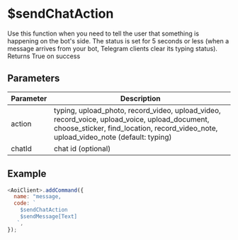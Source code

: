 # $sendChatAction

Use this function when you need to tell the user that something is happening on the bot's side. The status is set for 5 seconds or less (when a message arrives from your bot, Telegram clients clear its typing status). Returns True on success

## Parameters

| Parameter | Description                                                                                                                                                                          |
| --------- | ------------------------------------------------------------------------------------------------------------------------------------------------------------------------------------ |
| action    | typing, upload_photo, record_video, upload_video, record_voice, upload_voice, upload_document, choose_sticker, find_location, record_video_note, upload_video_note (default: typing) |
| chatId    | chat id (optional)                                                                                                                                                                   |

## Example

```js
<AoiClient>.addCommand({
  name: "message,
  code: `
    $sendChatAction
    $sendMessage[Text]
   `,
});
```
